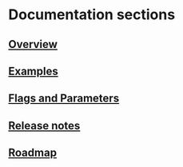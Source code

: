 # Documentation sections

## [Overview](01_overview.md)

## [Examples](02_examples.md)

## [Flags and Parameters](03_overview_of_flags_and_parameters.md)

## [Release notes](04_release_notes.md)

## [Roadmap](05_roadmap.md)
